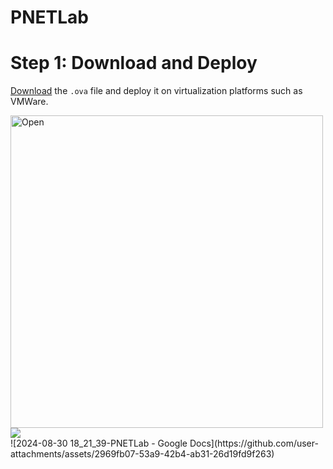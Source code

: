 # PNETLab

# Step 1: Download and Deploy
[Download](https://pnetlab.com/pages/download) the `.ova` file and deploy it on virtualization platforms such as VMWare.

<img src="https://github.com/user-attachments/assets/90d18099-6518-4741-bbd4-507d5d3a3ca8" alt="Open" width="500" length="500"/>
<br/>
<img src="https://github.com/user-attachments/assets/59843ef2-ce5f-4e95-90d8-d47dcb00b3bd"/>
<br/>
![2024-08-30 18_21_39-PNETLab - Google Docs](https://github.com/user-attachments/assets/2969fb07-53a9-42b4-ab31-26d19fd9f263)
